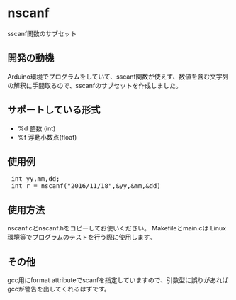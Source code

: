 # nscanf

sscanf関数のサブセット

## 開発の動機

Arduino環境でプログラムをしていて、sscanf関数が使えず、数値を含む文字列の解釈に手間取るので、sscanfのサブセットを作成しました。

## サポートしている形式

* %d  整数 (int)
* %f 浮動小数点(float)

## 使用例

<pre>
 int yy,mm,dd;
 int r = nscanf("2016/11/18",&yy,&mm,&dd)
</pre>

## 使用方法

nscanf.cとnscanf.hをコピーしてお使いください。
Makefileとmain.cは Linux環境等でプログラムのテストを行う際に使用します。

## その他

gcc用にformat attributeでscanfを指定していますので、引数型に誤りがあればgccが警告を出してくれるはずです。
